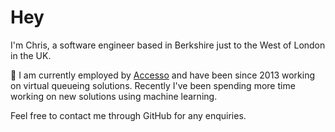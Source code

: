 # Hey

I'm Chris, a software engineer based in Berkshire just to the West of London in the UK.

🔭 I am currently employed by [Accesso](http://accesso.com/) and have been since 2013 working on virtual queueing solutions. Recently I've been spending more time working on new solutions using machine learning.

Feel free to contact me through GitHub for any enquiries.
